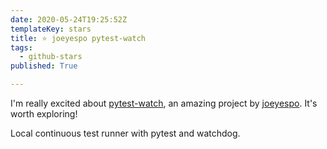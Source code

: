 ```yaml
---
date: 2020-05-24T19:25:52Z
templateKey: stars
title: ⭐ joeyespo pytest-watch
tags:
  - github-stars
published: True

---
```


I'm really excited about [pytest-watch](https://github.com/joeyespo/pytest-watch), an amazing project by [joeyespo](https://github.com/joeyespo). It's worth exploring!

Local continuous test runner with pytest and watchdog.
